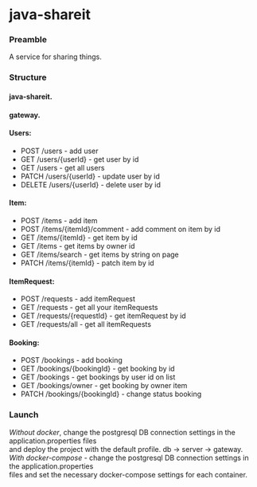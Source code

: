# java-shareit
### Preamble
A service for sharing things.
### Structure
#### java-shareit.
#### gateway.
#### Users:
- POST /users - add user
- GET /users/{userId} - get user by id
- GET /users - get all users
- PATCH /users/{userId} - update user by id
- DELETE /users/{userId} - delete user by id
#### Item:
- POST /items - add item
- POST /items/{itemId}/comment - add comment on item by id
- GET /items/{itemId} - get item by id
- GET /items - get items by owner id
- GET /items/search - get items by string on page
- PATCH /items/{itemId} - patch item by id
#### ItemRequest:
- POST /requests - add itemRequest
- GET /requests - get all your itemRequests
- GET /requests/{requestId} - get itemRequest by id
- GET /requests/all - get all itemRequests
#### Booking:
- POST /bookings - add booking
- GET /bookings/{bookingId} - get booking by id
- GET /bookings - get bookings by user id on list
- GET /bookings/owner - get booking by owner item
- PATCH /bookings/{bookingId} - change status booking
### Launch
*Without docker*, change the postgresql DB connection settings in the application.properties files  
and deploy the project with the default profile.
db -> server -> gateway.  
*With docker-compose* - change the postgresql DB connection settings in the application.properties  
files and set the necessary docker-compose settings for each container.
